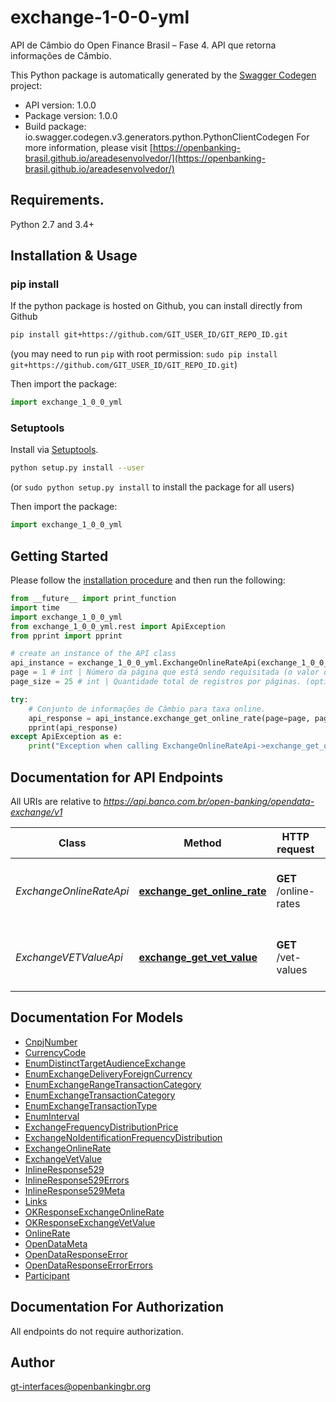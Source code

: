 # exchange-1-0-0-yml
API de Câmbio do Open Finance Brasil – Fase 4. API que retorna informações de Câmbio. 

This Python package is automatically generated by the [Swagger Codegen](https://github.com/swagger-api/swagger-codegen) project:

- API version: 1.0.0
- Package version: 1.0.0
- Build package: io.swagger.codegen.v3.generators.python.PythonClientCodegen
For more information, please visit [https://openbanking-brasil.github.io/areadesenvolvedor/](https://openbanking-brasil.github.io/areadesenvolvedor/)

## Requirements.

Python 2.7 and 3.4+

## Installation & Usage
### pip install

If the python package is hosted on Github, you can install directly from Github

```sh
pip install git+https://github.com/GIT_USER_ID/GIT_REPO_ID.git
```
(you may need to run `pip` with root permission: `sudo pip install git+https://github.com/GIT_USER_ID/GIT_REPO_ID.git`)

Then import the package:
```python
import exchange_1_0_0_yml 
```

### Setuptools

Install via [Setuptools](http://pypi.python.org/pypi/setuptools).

```sh
python setup.py install --user
```
(or `sudo python setup.py install` to install the package for all users)

Then import the package:
```python
import exchange_1_0_0_yml
```

## Getting Started

Please follow the [installation procedure](#installation--usage) and then run the following:

```python
from __future__ import print_function
import time
import exchange_1_0_0_yml
from exchange_1_0_0_yml.rest import ApiException
from pprint import pprint

# create an instance of the API class
api_instance = exchange_1_0_0_yml.ExchangeOnlineRateApi(exchange_1_0_0_yml.ApiClient(configuration))
page = 1 # int | Número da página que está sendo requisitada (o valor da primeira página é 1). (optional) (default to 1)
page_size = 25 # int | Quantidade total de registros por páginas. (optional) (default to 25)

try:
    # Conjunto de informações de Câmbio para taxa online.
    api_response = api_instance.exchange_get_online_rate(page=page, page_size=page_size)
    pprint(api_response)
except ApiException as e:
    print("Exception when calling ExchangeOnlineRateApi->exchange_get_online_rate: %s\n" % e)
```

## Documentation for API Endpoints

All URIs are relative to *https://api.banco.com.br/open-banking/opendata-exchange/v1*

Class | Method | HTTP request | Description
------------ | ------------- | ------------- | -------------
*ExchangeOnlineRateApi* | [**exchange_get_online_rate**](docs/ExchangeOnlineRateApi.md#exchange_get_online_rate) | **GET** /online-rates | Conjunto de informações de Câmbio para taxa online.
*ExchangeVETValueApi* | [**exchange_get_vet_value**](docs/ExchangeVETValueApi.md#exchange_get_vet_value) | **GET** /vet-values | Conjunto de informações de Câmbio para valor do VET.

## Documentation For Models

 - [CnpjNumber](docs/CnpjNumber.md)
 - [CurrencyCode](docs/CurrencyCode.md)
 - [EnumDistinctTargetAudienceExchange](docs/EnumDistinctTargetAudienceExchange.md)
 - [EnumExchangeDeliveryForeignCurrency](docs/EnumExchangeDeliveryForeignCurrency.md)
 - [EnumExchangeRangeTransactionCategory](docs/EnumExchangeRangeTransactionCategory.md)
 - [EnumExchangeTransactionCategory](docs/EnumExchangeTransactionCategory.md)
 - [EnumExchangeTransactionType](docs/EnumExchangeTransactionType.md)
 - [EnumInterval](docs/EnumInterval.md)
 - [ExchangeFrequencyDistributionPrice](docs/ExchangeFrequencyDistributionPrice.md)
 - [ExchangeNoIdentificationFrequencyDistribution](docs/ExchangeNoIdentificationFrequencyDistribution.md)
 - [ExchangeOnlineRate](docs/ExchangeOnlineRate.md)
 - [ExchangeVetValue](docs/ExchangeVetValue.md)
 - [InlineResponse529](docs/InlineResponse529.md)
 - [InlineResponse529Errors](docs/InlineResponse529Errors.md)
 - [InlineResponse529Meta](docs/InlineResponse529Meta.md)
 - [Links](docs/Links.md)
 - [OKResponseExchangeOnlineRate](docs/OKResponseExchangeOnlineRate.md)
 - [OKResponseExchangeVetValue](docs/OKResponseExchangeVetValue.md)
 - [OnlineRate](docs/OnlineRate.md)
 - [OpenDataMeta](docs/OpenDataMeta.md)
 - [OpenDataResponseError](docs/OpenDataResponseError.md)
 - [OpenDataResponseErrorErrors](docs/OpenDataResponseErrorErrors.md)
 - [Participant](docs/Participant.md)

## Documentation For Authorization

 All endpoints do not require authorization.


## Author

gt-interfaces@openbankingbr.org
